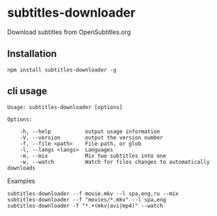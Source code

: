 # subtitles-downloader

Download subtitles from OpenSubtitles.org

## Installation

    npm install subtitles-downloader -g

## cli usage

    Usage: subtitles-downloader [options]

    Options:

        -h, --help           output usage information
        -V, --version        output the version number
        -f, --file <path>    File path, or glob
        -l, --langs <langs>  Languages
        -m, --mix            Mix two subtitles into one
        -w, --watch          Watch for files changes to automatically downloads


Examples

    subtitles-downloader --f movie.mkv --l spa,eng,ru --mix
    subtitles-downloader --f "movies/*.mkv" --l spa,eng
    subtitles-downloader -f "*.+(mkv|avi|mp4)" --watch



